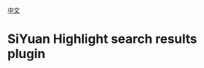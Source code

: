 [中文](https://github.com/TCOTC/siyuan-plugin-hsr-mdzz2048-fork/blob/main/README_zh_CN.md)

# SiYuan Highlight search results plugin